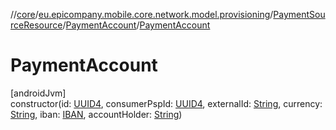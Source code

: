//[core](../../../../index.md)/[eu.epicompany.mobile.core.network.model.provisioning](../../index.md)/[PaymentSourceResource](../index.md)/[PaymentAccount](index.md)/[PaymentAccount](-payment-account.md)

# PaymentAccount

[androidJvm]\
constructor(id: [UUID4](../../../eu.epicompany.mobile.core.datatypes/index.md#545543244%2FClasslikes%2F-1060529556), consumerPspId: [UUID4](../../../eu.epicompany.mobile.core.datatypes/index.md#545543244%2FClasslikes%2F-1060529556), externalId: [String](https://kotlinlang.org/api/latest/jvm/stdlib/kotlin/-string/index.html), currency: [String](https://kotlinlang.org/api/latest/jvm/stdlib/kotlin/-string/index.html), iban: [IBAN](../../../eu.epicompany.mobile.core.datatypes/-i-b-a-n/index.md), accountHolder: [String](https://kotlinlang.org/api/latest/jvm/stdlib/kotlin/-string/index.html))

